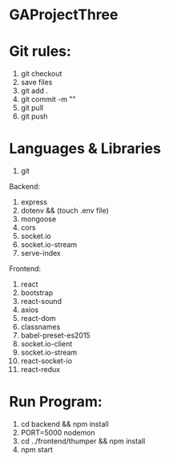 # GAProjectThree

# Git rules:
1. git checkout <your branch>
2. save files
3. git add .
4. git commit -m "<your text>"
5. git pull
6. git push

# Languages & Libraries
1. git

Backend:
1. express
2. dotenv && (touch .env file)
3. mongoose
4. cors
5. socket.io
6. socket.io-stream
7. serve-index

Frontend:
1. react
2. bootstrap
3. react-sound
4. axios
5. react-dom
6. classnames
7. babel-preset-es2015
8. socket.io-client
9. socket.io-stream
10. react-socket-io
11. react-redux


# Run Program:
1. cd backend && npm install
2. PORT=5000 nodemon
3. cd ../frontend/thumper && npm install
4. npm start
